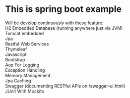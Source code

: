 # This is spring boot example
Will be develop continuously with these feature:<br />
H2 Embedded Database (running anywhere just via JVM)<br />
Tomcat embedded<br />
Jpa<br />
Restful Web Services<br />
Thymeleaf<br />
Javascript<br />
Bootstrap<br />
Aop For Logging<br />
Exception Handling<br />
Memory Management<br />
Jpa Caching<br />
Swagger (documenting RESTful APIs on /swagger-ui.html)<br />
JUnit With Mockito<br />
